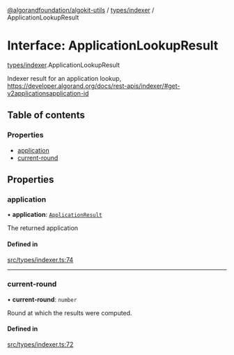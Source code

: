 [@algorandfoundation/algokit-utils](../README.md) / [types/indexer](../modules/types_indexer.md) / ApplicationLookupResult

# Interface: ApplicationLookupResult

[types/indexer](../modules/types_indexer.md).ApplicationLookupResult

Indexer result for an application lookup, https://developer.algorand.org/docs/rest-apis/indexer/#get-v2applicationsapplication-id

## Table of contents

### Properties

- [application](types_indexer.ApplicationLookupResult.md#application)
- [current-round](types_indexer.ApplicationLookupResult.md#current-round)

## Properties

### application

• **application**: [`ApplicationResult`](types_indexer.ApplicationResult.md)

The returned application

#### Defined in

[src/types/indexer.ts:74](https://github.com/joe-p/algokit-utils-ts/blob/main/src/types/indexer.ts#L74)

___

### current-round

• **current-round**: `number`

Round at which the results were computed.

#### Defined in

[src/types/indexer.ts:72](https://github.com/joe-p/algokit-utils-ts/blob/main/src/types/indexer.ts#L72)
